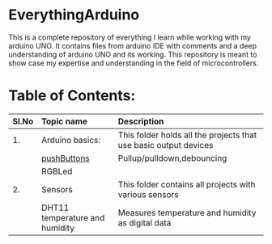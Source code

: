 # EverythingArduino
This is a complete repository of everything I learn while working with my arduino UNO. It contains files from arduino IDE with comments and a deep understanding of arduino UNO and its working. This repository is meant to show case my expertise and understanding in the field of microcontrollers. 

# Table of Contents:
|Sl.No|Topic name|Description|
|:----|:---------|:-----------|
|1.|Arduino basics:|This folder holds all the projects that use basic output devices|
||[pushButtons](https://github.com/Darshansgit/EverythingArduino/blob/main/Arduino_basics/pushButtons.md)|Pullup/pulldown,debouncing|
||RGBLed||
|2.|Sensors|This folder contains all projects with various sensors|
||DHT11 temperature and humidity|Measures temperature and humidity as digital data|

